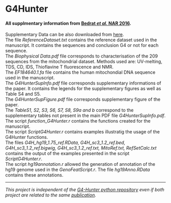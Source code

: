 # G4Hunter
#### All supplmentary information from [Bedrat _et al._ NAR 2016][paper ref].  
Supplementary Data can be also downloaded from [here](http://www.ncbi.nlm.nih.gov/pmc/articles/PMC4770238/bin/supp_44_4_1746__index.html).  
The file _ReferenceDataset.txt_ contains the reference dataset used in the manuscript. It contains the sequences and conclusion G4 or not for each sequence.  
The _Biophysical Data.pdf_ file corresponds to characterisation of the 209 sequences from the mitochondrial dataset. Methods used are: UV-melting, TDS, CD, IDS, Thioflavine T fluorescence and NMR.  
The _EF184640.1.fa_ file contains the human mitochondial DNA sequence used in the manuscript.  
The _G4HunterSupInfo.pdf_ file corresponds supplementary informations of the paper. It contains the legends for the supplementary figures as well as Table S4 and S5.  
The _G4HunterSupFigure.pdf_ file corresponds supplementary figure of the paper.  
The _TableS1, S2, S3, S6, S7, S8, S9a and b_ correspond to the supplementary tables not present in the main PDF file _G4HunterSupInfo.pdf_.  
The script *_function_G4Hunter.r_* contains the functions created for the manuscript.  
The script *_ScriptG4Hunter.r_* contains examples illustratig the usage of the G4Hunter functions.  
The files _G4H_hg19_1.75_ref.RData, G4H_sc3_1.2_ref.bed, G4H_sc3_1.2_ref.bigwig, G4H_sc3_1.2_ref.txt, MitoRef.txt, RefSetCalc.txt_ contains the output of the examples presented in the script *_ScriptG4Hunter.r_*.  
The script *_hg19annotation.r_* allowed the generation of annotation of the hg19 genome used in the *_GenoFeatScript.r_*. The file _hg19Anno.RData_ contains these annotations.

--------------------------------------------------------------------------
_This project is independent of the [G4-Hunter python repository](https://github.com/AnimaTardeb/G4-Hunter) even if both project are related to the same [publication][paper ref]._


[paper ref]:http://doi.org/10.1093/nar/gkw006
